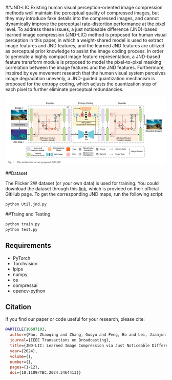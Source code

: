 ##JND-LIC
Existing human visual perception-oriented image
compression methods well maintain the perceptual quality of
compressed images, but they may introduce fake details into
the compressed images, and cannot dynamically improve the
perceptual rate-distortion performance at the pixel level. To
address these issues, a just noticeable difference (JND)-based
learned image compression (JND-LIC) method is proposed for
human visual perception in this paper, in which a weight-shared
model is used to extract image features and JND features, and the
learned JND features are utilized as perceptual prior knowledge
to assist the image coding process. In order to generate a highly
compact image feature representation, a JND-based feature
transform module is proposed to model the pixel-to-pixel masking
correlation between the image features and the JND features.
Furthermore, inspired by eye movement research that the human
visual system perceives image degradation unevenly, a JND-guided
quantization mechanism is proposed for the entropy coding,
which adjusts the quantization step of each pixel to further
eliminate perceptual redundancies.

![NetWork](JND-LIC.jpg)

##Dataset

The Flicker 2W dataset (or your own data) is used for training. You could download the dataset through this
[link](https://drive.google.com/file/d/1EK04NO6o3zbcFv5G-vtPDEkPB1dWblEF/view),
which is provided on their official GitHub page. To get the corresponding JND maps, run the following script:

```bash
python Util.jnd.py
```

##Traing and Testing

```bash
python train.py
python test.py
```

## Requirements
- PyTorch
- Torchvision
- lpips
- numpy
- os
- compressai
- opencv-python


## Citation

If you find our paper or code useful for your research, please cite:

```BibTex
@ARTICLE{10697103,
  author={Pan, Zhaoqing and Zhang, Guoyu and Peng, Bo and Lei, Jianjun and Xie, Haoran and Wang, Fu Lee and Ling, Nam},
  journal={IEEE Transactions on Broadcasting}, 
  title={JND-LIC: Learned Image Compression via Just Noticeable Difference for Human Visual Perception}, 
  year={2024},
  volume={},
  number={},
  pages={1-12},
  doi={10.1109/TBC.2024.3464413}}
```